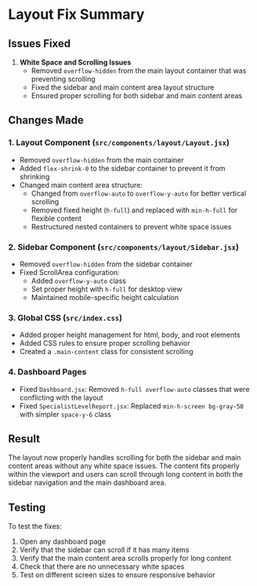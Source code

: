 # Layout Fix Summary

## Issues Fixed

1. **White Space and Scrolling Issues**
   - Removed `overflow-hidden` from the main layout container that was preventing scrolling
   - Fixed the sidebar and main content area layout structure
   - Ensured proper scrolling for both sidebar and main content areas

## Changes Made

### 1. Layout Component (`src/components/layout/Layout.jsx`)
   - Removed `overflow-hidden` from the main container
   - Added `flex-shrink-0` to the sidebar container to prevent it from shrinking
   - Changed main content area structure:
     - Changed from `overflow-auto` to `overflow-y-auto` for better vertical scrolling
     - Removed fixed height (`h-full`) and replaced with `min-h-full` for flexible content
     - Restructured nested containers to prevent white space issues

### 2. Sidebar Component (`src/components/layout/Sidebar.jsx`)
   - Removed `overflow-hidden` from the sidebar container
   - Fixed ScrollArea configuration:
     - Added `overflow-y-auto` class
     - Set proper height with `h-full` for desktop view
     - Maintained mobile-specific height calculation

### 3. Global CSS (`src/index.css`)
   - Added proper height management for html, body, and root elements
   - Added CSS rules to ensure proper scrolling behavior
   - Created a `.main-content` class for consistent scrolling

### 4. Dashboard Pages
   - Fixed `Dashboard.jsx`: Removed `h-full overflow-auto` classes that were conflicting with the layout
   - Fixed `SpecialistLevelReport.jsx`: Replaced `min-h-screen bg-gray-50` with simpler `space-y-6` class

## Result

The layout now properly handles scrolling for both the sidebar and main content areas without any white space issues. The content fits properly within the viewport and users can scroll through long content in both the sidebar navigation and the main dashboard area.

## Testing

To test the fixes:
1. Open any dashboard page
2. Verify that the sidebar can scroll if it has many items
3. Verify that the main content area scrolls properly for long content
4. Check that there are no unnecessary white spaces
5. Test on different screen sizes to ensure responsive behavior